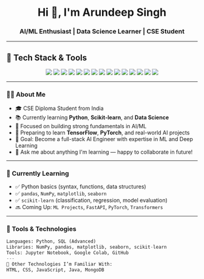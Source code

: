 <h1 align="center">Hi 🤖, I'm Arundeep Singh</h1>
<h3 align="center">AI/ML Enthusiast | Data Science Learner | CSE Student</h3>

<p align="center">

  ---

## 🚀 Tech Stack & Tools

<p align="center">

<!-- 🧠 Regularly Used (AI/ML & Dev Tools) -->
<img src="https://img.shields.io/badge/Python-3670A0?style=for-the-badge&logo=python&logoColor=yellow" />
<img src="https://img.shields.io/badge/NumPy-013243?style=for-the-badge&logo=numpy&logoColor=white" />
<img src="https://img.shields.io/badge/Pandas-150458?style=for-the-badge&logo=pandas&logoColor=white" />
<img src="https://img.shields.io/badge/Matplotlib-001C58?style=for-the-badge&logo=matplotlib&logoColor=white" />
<img src="https://img.shields.io/badge/Seaborn-2E6E8E?style=for-the-badge&logo=seaborn&logoColor=white" />
<img src="https://img.shields.io/badge/Scikit--Learn-F7931E?style=for-the-badge&logo=scikitlearn&logoColor=white" />
<img src="https://img.shields.io/badge/Jupyter-F37626?style=for-the-badge&logo=jupyter&logoColor=white" />
<img src="https://img.shields.io/badge/Google%20Colab-F9AB00?style=for-the-badge&logo=googlecolab&logoColor=white" />
<img src="https://img.shields.io/badge/GitHub-181717?style=for-the-badge&logo=github&logoColor=white" />
<img src="https://img.shields.io/badge/SQL-003B57?style=for-the-badge&logo=mysql&logoColor=white" />

<!-- 🌐 Familiar With -->
<img src="https://img.shields.io/badge/HTML5-E34F26?style=for-the-badge&logo=html5&logoColor=white" />
<img src="https://img.shields.io/badge/CSS3-1572B6?style=for-the-badge&logo=css3&logoColor=white" />
<img src="https://img.shields.io/badge/JavaScript-F7DF1E?style=for-the-badge&logo=javascript&logoColor=black" />
<img src="https://img.shields.io/badge/Java-ED8B00?style=for-the-badge&logo=java&logoColor=white" />
<img src="https://img.shields.io/badge/MongoDB-4EA94B?style=for-the-badge&logo=mongodb&logoColor=white" />

</p>


---

### 👨‍💻 About Me

- 🎓 CSE Diploma Student from India
- 📚 Currently learning **Python**, **Scikit-learn**, and **Data Science**
- 🤖 Focused on building strong fundamentals in AI/ML
- 🌱 Preparing to learn **TensorFlow**, **PyTorch**, and real-world AI projects
- 🎯 Goal: Become a full-stack AI Engineer with expertise in ML and Deep Learning
- 💬 Ask me about anything I'm learning — happy to collaborate in future!

---

### 📌 Currently Learning

- ✅ Python basics (syntax, functions, data structures)
- ✅ `pandas`, `NumPy`, `matplotlib`, `seaborn`
- ✅ `scikit-learn` (classification, regression, model evaluation)
- 🔜 Coming Up: `ML Projects`, `FastAPI`, `PyTorch`, `Transformers`
  
---

### 🧰 Tools & Technologies

```python
Languages: Python, SQL (Advanced)
Libraries: NumPy, pandas, matplotlib, seaborn, scikit-learn  
Tools: Jupyter Notebook, Google Colab, GitHub  
---
🧠 Other Technologies I’m Familiar With:
HTML, CSS, JavaScript, Java, MongoDB

